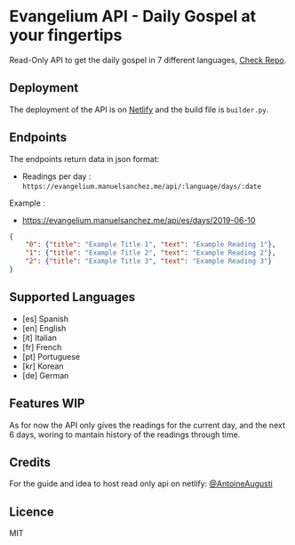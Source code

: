 # Evangelium API - Daily Gospel at your fingertips
Read-Only API to get the daily gospel in 7 different languages, [Check Repo](https://github.com/manasv/api-evangelium).

## Deployment
The deployment of the API is on [Netlify](https://www.netlify.com/)  and the build file is `builder.py`.

## Endpoints
The endpoints return data in json format:

- Readings per day : `https://evangelium.manuelsanchez.me/api/:language/days/:date`

Example :
- https://evangelium.manuelsanchez.me/api/es/days/2019-06-10
```json
{
    "0": {"title": "Example Title 1", "text": "Example Reading 1"}, 
    "1": {"title": "Example Title 2", "text": "Example Reading 2"}, 
    "2": {"title": "Example Title 3", "text": "Example Reading 3"}
}   
```

## Supported Languages

*   [es] Spanish 
*   [en] English 
*   [it] Italian 
*   [fr] French  
*   [pt] Portuguese 
*   [kr] Korean  
*   [de] German  


## Features WIP

As for now the API only gives the readings for the current day, and the next 6 days, woring to mantain history of the readings through time.

## Credits

For the guide and idea to host read only api on netlify: [@AntoineAugusti](https://github.com/AntoineAugusti)

## Licence
MIT